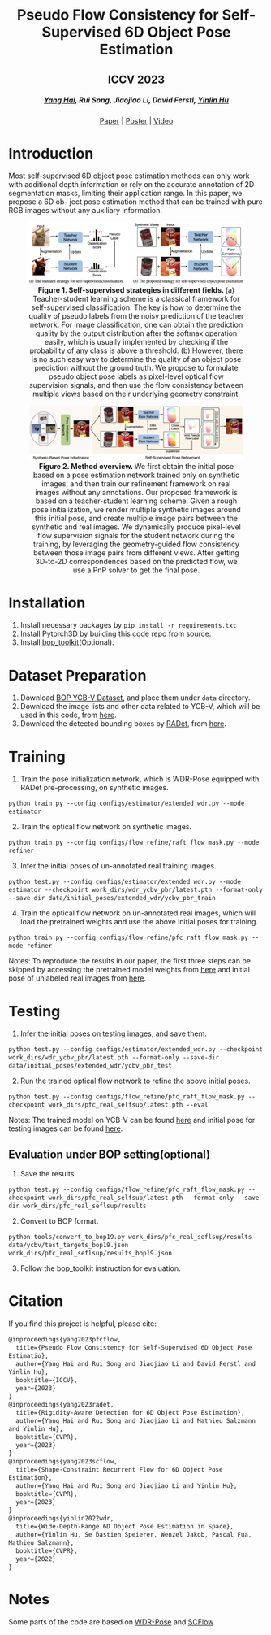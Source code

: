 <h1 align="center"> Pseudo Flow Consistency for Self-Supervised 6D Object Pose Estimation </h1>
<h2 align="center"> ICCV 2023 </h2>

<h5 align="center"><a href="https://yanghai-1218.github.io">Yang Hai</a>, Rui Song, Jiaojiao Li, David Ferstl, <a href="https://yinlinhu.github.io">Yinlin Hu</a></h5>

<p align="center">
  <a href="https://arxiv.org/abs/2308.10016">Paper</a> |
  <a href="https://yanghai-1218.github.io/publications/PseudoFlow-poster.pdf">Poster</a> |
  <a href="https://www.youtube.com/watch?v=wjm4hLTn5Bw">Video</a>
</p>

# Introduction
Most self-supervised 6D object pose estimation methods can only work with additional depth information or rely on the accurate annotation of 2D segmentation masks, limiting their application range. In this paper, we propose a 6D ob- ject pose estimation method that can be trained with pure RGB images without any auxiliary information.
<figure>
<img src="resources/motivation.png">
<figcaption align = "center"><b>Figure 1. Self-supervised strategies in different fields. </b>(a) Teacher-student learning scheme is a classical framework for self-supervised classification. The key is how to determine the quality of pseudo labels from the noisy prediction of the teacher network. For image classification, one can obtain the prediction quality by the output distribution after the softmax operation easily, which is usually implemented by checking if the probability of any class is above a threshold. (b) However, there is no such easy way to determine the quality of an object pose prediction without the ground truth. We propose to formulate pseudo object pose labels as pixel-level optical flow supervision signals, and then use the flow consistency between multiple views based on their underlying geometry constraint.
 </figcaption>
</figure>
<figure>
<img src="resources/arch.png">
<figcaption align = "center"><b>Figure 2. Method overview. </b> We first obtain the initial pose based on a pose estimation network trained only on synthetic images, and then train our refinement framework on real images without any annotations. Our proposed framework is based on a teacher-student learning scheme. Given a rough pose initialization, we render multiple synthetic images around this initial pose, and create multiple image pairs between the synthetic and real images. We dynamically produce pixel-level flow supervision signals for the student network during the training, by leveraging the geometry-guided flow consistency between those image pairs from different views. After getting 3D-to-2D correspondences based on the predicted flow, we use a PnP solver to get the final pose.
 </figcaption>
</figure>

# Installation
1. Install necessary packages by `pip install -r requirements.txt`
2. Install Pytorch3D by building [this code repo](https://github.com/YangHai-1218/pytorch3d) from source.
3. Install [bop_toolkit](https://github.com/thodan/bop_toolkit)(Optional).

# Dataset Preparation
1. Download [BOP YCB-V Dataset](https://bop.felk.cvut.cz/datasets/), and place them under `data` directory.
2. Download the image lists and other data related to YCB-V, which will be used in this code, from [here](https://drive.google.com/drive/folders/19ReFWdW6Ly_9epHgtOpmeTNtePFWkAhe).
3. Download the detected bounding boxes by [RADet](http://arxiv.org/abs/2303.12396), from [here](https://drive.google.com/drive/folders/18hBP70Gveh5todH1zrxP37ASa_c9NYUO).

# Training
1. Train the pose initialization network, which is WDR-Pose equipped with RADet pre-processing, on synthetic images.
```shell
python train.py --config configs/estimator/extended_wdr.py --mode estimator
```
2. Train the optical flow network on synthetic images.
```shell
python train.py --config configs/flow_refine/raft_flow_mask.py --mode refiner
```
3. Infer the initial poses of un-annotated real training images.
```shell
python test.py --config configs/estimator/extended_wdr.py --mode estimator --checkpoint work_dirs/wdr_ycbv_pbr/latest.pth --format-only --save-dir data/initial_poses/extended_wdr/ycbv_pbr_train
```
4. Train the optical flow network on un-annotated real images, which will load the pretrained weights and use the above initial poses for training.
```shell
python train.py --config configs/flow_refine/pfc_raft_flow_mask.py --mode refiner
```
Notes: To reproduce the results in our paper, the first three steps can be skipped by accessing the pretrained model weights from [here](https://drive.google.com/drive/folders/1j5joP1MSOJWrp1W28v86M9rxPQLS_iBm) and initial pose of unlabeled real images from [here](https://drive.google.com/drive/folders/1U33pwPyZNtw_zYc9P1O4PEnad_9TaYMj). 

# Testing
1. Infer the initial poses on testing images, and save them.
```shell
python test.py --config configs/estimator/extended_wdr.py --checkpoint work_dirs/wdr_ycbv_pbr/latest.pth --format-only --save-dir data/initial_poses/extended_wdr/ycbv_pbr_test
```
2. Run the trained optical flow network to refine the above initial poses.
```shell
python test.py --config configs/flow_refine/pfc_raft_flow_mask.py --checkpoint work_dirs/pfc_real_selfsup/latest.pth --eval
```
Notes: The trained model on YCB-V can be found [here](https://drive.google.com/drive/folders/1j5joP1MSOJWrp1W28v86M9rxPQLS_iBm) and initial pose for testing images can be found [here](https://drive.google.com/drive/folders/1U33pwPyZNtw_zYc9P1O4PEnad_9TaYMj).
## Evaluation under BOP setting(optional)
1. Save the results.
```shell
python test.py --config configs/flow_refine/pfc_raft_flow_mask.py --checkpoint work_dirs/pfc_real_selfsup/latest.pth --format-only --save-dir work_dirs/pfc_real_seflsup/results
```
2. Convert to BOP format.
```shell
python tools/convert_to_bop19.py work_dirs/pfc_real_seflsup/results data/ycbv/test_targets_bop19.json work_dirs/pfc_real_seflsup/results_bop19.json
```
3. Follow the bop_toolkit instruction for evaluation. 
# Citation
If you find this project is helpful, please cite:
 ```
 @inproceedings{yang2023pfcflow,
   title={Pseudo Flow Consistency for Self-Supervised 6D Object Pose Estimatio},
   author={Yang Hai and Rui Song and Jiaojiao Li and David Ferstl and Yinlin Hu},
   booktitle={ICCV},
   year={2023}
 }
 @inproceedings{yang2023radet,
   title={Rigidity-Aware Detection for 6D Object Pose Estimation},
   author={Yang Hai and Rui Song and Jiaojiao Li and Mathieu Salzmann and Yinlin Hu},
   booktitle={CVPR},
   year={2023}
 }
 @inproceedings{yang2023scflow,
   title={Shape-Constraint Recurrent Flow for 6D Object Pose Estimation},
   author={Yang Hai and Rui Song and Jiaojiao Li and Yinlin Hu},
   booktitle={CVPR},
   year={2023}
 }
 @inproceedings{yinlin2022wdr,
   title={Wide-Depth-Range 6D Object Pose Estimation in Space},
   author={Yinlin Hu, Se ́bastien Speierer, Wenzel Jakob, Pascal Fua, Mathieu Salzmann},
   booktitle={CVPR},
   year={2022}
 }
 ```
# Notes
Some parts of the code are based on [WDR-Pose](https://github.com/cvlab-epfl/wide-depth-range-pose) and [SCFlow](https://github.com/YangHai-1218/SCFlow).